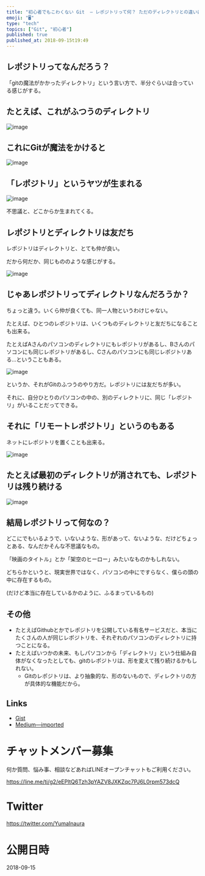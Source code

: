 ```yaml
---
title: "初心者でもこわくない Git  — レポジトリって何？ ただのディレクトリとの違いは？"
emoji: "🖥"
type: "tech"
topics: ["Git", "初心者"]
published: true
published_at: 2018-09-15t19:49
---
```


## レポジトリってなんだろう？

「gitの魔法がかかったディレクトリ」という言い方で、半分ぐらいは合っている感じがする。

## たとえば、これがふつうのディレクトリ

![image](https://user-images.githubusercontent.com/13635059/45585216-d7c3f780-b91b-11e8-8d76-0f7120115c96.png)

## これにGitが魔法をかけると

![image](https://user-images.githubusercontent.com/13635059/45585218-da265180-b91b-11e8-91d6-b02f4a48f6ab.png)

## 「レポジトリ」というヤツが生まれる

![image](https://user-images.githubusercontent.com/13635059/45585417-cb8d6980-b91e-11e8-9725-8792f499aecb.png)

不思議と、どこからか生まれてくる。

## レポジトリとディレクトリは友だち

レポジトリはディレクトリと、とても仲が良い。

だから何だか、同じもののような感じがする。

![image](https://user-images.githubusercontent.com/13635059/45584921-bf051300-b916-11e8-93a8-aee3bc8b0fe7.png)


## じゃあレポジトリってディレクトリなんだろうか？

ちょっと違う。いくら仲が良くても、同一人物というわけじゃない。

たとえば、ひとつのレポジトリは、いくつものディレクトリと友だちになることも出来る。

たとえばAさんのパソコンのディレクトリにもレポジトリがあるし、Bさんのパソコンにも同じレポジトリがあるし、Cさんのパソコンにも同じレポジトリある…ということもある。

![image](https://user-images.githubusercontent.com/13635059/45584773-a4ca3580-b914-11e8-8a7c-7294808b77eb.png)

というか、それがGitのふつうのやり方だ。レポジトリには友だちが多い。

それに、自分ひとりのパソコンの中の、別のディレクトリに、同じ「レポジトリ」がいることだってできる。

## それに「リモートレポジトリ」というのもある

ネットにレポジトリを置くことも出来る。

![image](https://user-images.githubusercontent.com/13635059/45584803-fc68a100-b914-11e8-89a0-679a378a38c5.png)

## たとえば最初のディレクトリが消されても、レポジトリは残り続ける

![image](https://user-images.githubusercontent.com/13635059/45584823-3f2a7900-b915-11e8-8459-4ba54d5360ac.png)


## 結局レポジトリって何なの？

どこにでもいるようで、いないような、形があって、ないような、だけどちょっとある、なんだかそんな不思議なもの。

「映画のタイトル」とか「架空のヒーロー」みたいなものかもしれない。

どちらかというと、現実世界ではなく、パソコンの中にですらなく、僕らの頭の中に存在するもの。

(だけど本当に存在しているかのように、ふるまっているもの)

## その他

- たとえばGithubとかでレポジトリを公開している有名サービスだと、本当にたくさんの人が同じレポジトリを、それぞれのパソコンのディレクトリに持つことになる。
- たとえばいつかの未来、もしパソコンから「ディレクトリ」という仕組み自体がなくなったとしても、gitのレポジトリは、形を変えて残り続けるかもしれない。
  - Gitのレポジトリは、より抽象的な、形のないもので、ディレクトリの方が具体的な機能だから。

## Links

- [Gist](https://gist.github.com/YumaInaura/cb77ff9ff7bf3dcdabca0932ffe97fd2)
- [Medium—imported](https://medium.com/supersonic-generation/git-for-beginners-what-is-repository-a-repository-is-a-directory-9509f3369f0e)









<!-- Update From Qiita API -->

# チャットメンバー募集


何か質問、悩み事、相談などあればLINEオープンチャットもご利用ください。

https://line.me/ti/g2/eEPltQ6Tzh3pYAZV8JXKZqc7PJ6L0rpm573dcQ





# Twitter


https://twitter.com/YumaInaura


<!-- Update From Qiita API -->



# 公開日時

2018-09-15
